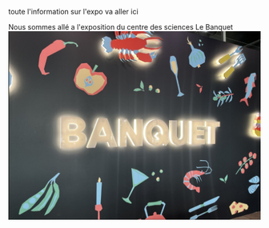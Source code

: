 toute l'information sur l'expo va aller ici




Nous sommes allé a l'exposition du centre des sciences Le Banquet
![photo](media/nom_banquet.png)
